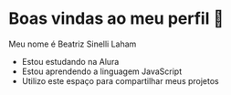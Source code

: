 # Boas vindas ao meu perfil 🐞

Meu nome é Beatriz Sinelli Laham

- Estou estudando na Alura
- Estou aprendendo a linguagem JavaScript
- Utilizo este espaço para compartilhar meus projetos
